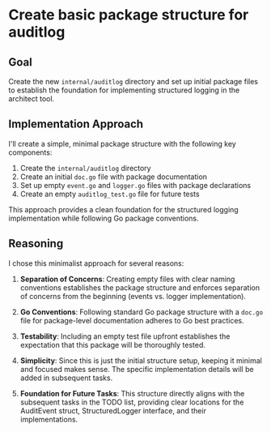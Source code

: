 # Create basic package structure for auditlog

## Goal
Create the new `internal/auditlog` directory and set up initial package files to establish the foundation for implementing structured logging in the architect tool.

## Implementation Approach
I'll create a simple, minimal package structure with the following key components:

1. Create the `internal/auditlog` directory
2. Create an initial `doc.go` file with package documentation
3. Set up empty `event.go` and `logger.go` files with package declarations
4. Create an empty `auditlog_test.go` file for future tests

This approach provides a clean foundation for the structured logging implementation while following Go package conventions.

## Reasoning
I chose this minimalist approach for several reasons:

1. **Separation of Concerns**: Creating empty files with clear naming conventions establishes the package structure and enforces separation of concerns from the beginning (events vs. logger implementation).

2. **Go Conventions**: Following standard Go package structure with a `doc.go` file for package-level documentation adheres to Go best practices.

3. **Testability**: Including an empty test file upfront establishes the expectation that this package will be thoroughly tested.

4. **Simplicity**: Since this is just the initial structure setup, keeping it minimal and focused makes sense. The specific implementation details will be added in subsequent tasks.

5. **Foundation for Future Tasks**: This structure directly aligns with the subsequent tasks in the TODO list, providing clear locations for the AuditEvent struct, StructuredLogger interface, and their implementations.